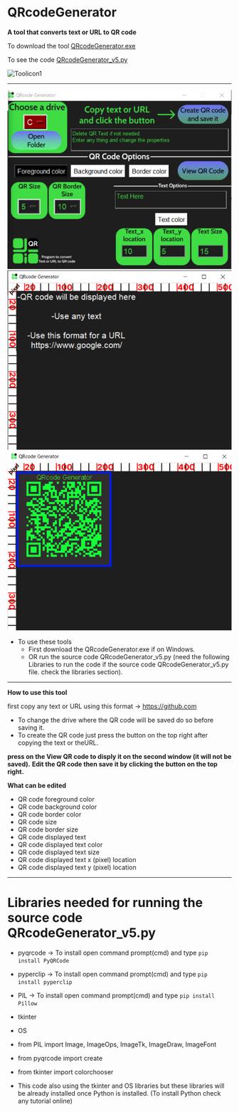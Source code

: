 # **QRcodeGenerator**

**A tool that converts text or URL to QR code**

To download the tool [QRcodeGenerator.exe](QRcodeGenerator.exe)

To see the code [QRcodeGenerator_v5.py](QRcodeGenerator_v5.py)

![Toolicon1](assets/pic3.ico)

---

![Toolicon2](assets/pic1.png)
![Toolicon3](assets/pic2.png)
![Toolicon3](assets/pic4.png)

- To use these tools
  - First download the QRcodeGenerator.exe if on Windows.
  - OR run the source code QRcodeGenerator_v5.py (need the following Libraries to run the code if the source code QRcodeGenerator_v5.py file. check the libraries section).
 
---
**How to use this tool**

first copy any text or URL using this format -> https://github.com
- To change the drive where the QR code will be saved do so before saving it.
- To create the QR code just press the button on the top right after copying the text or theURL.

**press on the View QR code to disply it on the second window (it will not be saved).**
**Edit the QR code then save it by clicking the button on the top right.**

**What can be edited**
- QR code foreground color
- QR code background color
- QR code border color
- QR code size
- QR code border size
- QR code displayed text
- QR code displayed text color
- QR code displayed text size
- QR code displayed text x (pixel) location
- QR code displayed text y (pixel) location

---

# Libraries needed for running the source code QRcodeGenerator_v5.py

- pyqrcode -> To install open command prompt(cmd) and type ```pip install PyQRCode```
- pyperclip -> To install open command prompt(cmd) and type ```pip install pyperclip```
- PIL -> To install open command prompt(cmd) and type ```pip install Pillow```
- tkinter
- OS
- from PIL import Image, ImageOps, ImageTk, ImageDraw, ImageFont
- from pyqrcode import create
- from tkinter import colorchooser

- This code also using the tkinter and OS libraries but these libraries will be already installed once Python is installed. (To install Python check any tutorial online)
